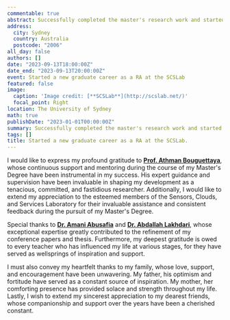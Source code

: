 ```yaml
---
commentable: true
abstract: Successfully completed the master's research work and started a new graduate career as a Research Associate (RA) at the SCSLab.
address:
  city: Sydney
  country: Australia
  postcode: "2006"
all_day: false
authors: []
date: "2023-09-13T18:00:00Z"
date_end: "2023-09-13T20:00:00Z"
event: Started a new graduate career as a RA at the SCSLab
featured: false
image:
  caption: 'Image credit: [**SCSLab**](http://scslab.net/)'
  focal_point: Right
location: The University of Sydney
math: true
publishDate: "2023-01-01T00:00:00Z"
summary: Successfully completed the master's research work and started a new graduate career as a Research Associate (RA) at the SCSLab. Much appretiate to [**Prof. Athman Bouguettaya**](http://scslab.net/our-team/athman-bouguettaya/), [**Dr. Amani Abusafia**](http://scslab.net/our-team/amani-abusafia/), and [**Dr. Abdallah Lakhdari**](http://scslab.net/our-team/abdallah-lakhdari/).
tags: []
title: Started a new graduate career as a RA at the SCSLab.
---
```

I would like to express my profound gratitude to [**Prof. Athman Bouguettaya**](http://scslab.net/our-team/athman-bouguettaya/), whose continuous support and mentoring during the course of my Master's Degree have been instrumental in my success. His expert guidance and supervision have been invaluable in shaping my development as a tenacious, committed, and fastidious researcher. Additionally, I would like to extend my appreciation to the esteemed members of the Sensors, Clouds, and Services Laboratory for their invaluable assistance and consistent feedback during the pursuit of my Master's Degree.

Special thanks to [**Dr. Amani Abusafia**](http://scslab.net/our-team/amani-abusafia/) and [**Dr. Abdallah Lakhdari**](http://scslab.net/our-team/abdallah-lakhdari/), whose exceptional expertise greatly contributed to the refinement of my conference papers and thesis. Furthermore, my deepest gratitude is owed to every teacher who has influenced my life at various stages, for they have served as wellsprings of inspiration and support.

I must also convey my heartfelt thanks to my family, whose love, support, and encouragement have been unwavering. My father, his optimism and fortitude have served as a constant source of inspiration. My mother, her comforting presence has provided solace and strength throughout my life. Lastly, I wish to extend my sincerest appreciation to my dearest friends, whose companionship and support over the years have been a cherished constant.
